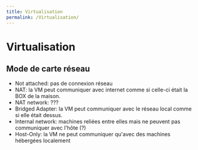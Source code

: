 ```yaml
---
title: Virtualisation
permalink: /Virtualisation/
---
```


# Virtualisation

Mode de carte réseau
--------------------

-   Not attached: pas de connexion réseau
-   NAT: la VM peut communiquer avec internet comme si celle-ci était la BOX de la maison.
-   NAT network: ???
-   Bridged Adapter: la VM peut communiquer avec le réseau local comme si elle était dessus.
-   Internal network: machines reliées entre elles mais ne peuvent pas communiquer avec l'hôte (?)
-   Host-Only: la VM ne peut communiquer qu'avec des machines hébergées localement


